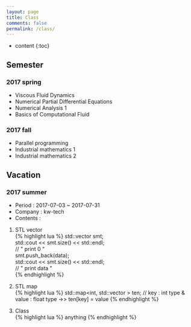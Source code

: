 ```yaml
---
layout: page
title: Class
comments: false
permalink: /class/
---
```


* content
{:toc}

## Semester

### 2017 spring
* Viscous Fluid Dynamics
* Numerical Partial Differential Equations
* Numerical Analysis 1
* Basics of Computational Fluid

### 2017 fall
* Parallel programming
* Industrial mathematics 1
* Industrial mathematics 2

## Vacation

### 2017 summer
* Period : 2017-07-03 ~ 2017-07-31
* Company : kw-tech
* Contents :

1. STL vector  
{% highlight lua %}
std::vector<float> smt;  
std::cout << smt.size() << std::endl;  
// " print 0 "  
smt.push_back(data);  
std::cout << smt.size() << std::endl;  
// " print data "  
{% endhighlight %}

2. STL map  
{% highlight lua %}
std::map<int, std::vector<float> > ten;
// key : int type & value : float type ->> ten[key] = value
{% endhighlight %}

3. Class  
{% highlight lua %}
anything
{% endhighlight %}
